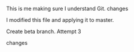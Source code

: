 This is me making sure I understand Git.  changes

I modified this file and applying it to master.

Create beta branch. Attempt 3

changes

